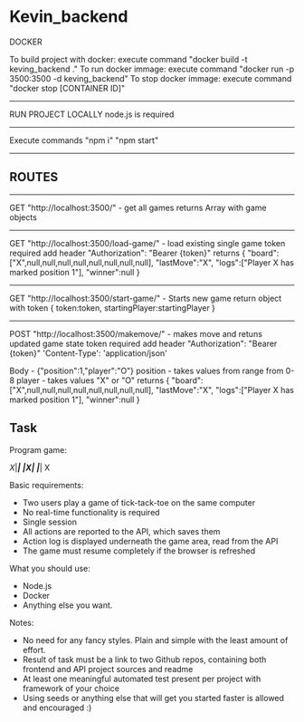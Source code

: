 # Kevin_backend

DOCKER

To build project with docker:
execute command "docker build -t keving_backend ."
To run docker immage:
execute command "docker run -p 3500:3500 -d keving_backend"
To stop docker immage:
execute command "docker stop [CONTAINER ID]"

---

RUN PROJECT LOCALLY
node.js is required

---

Execute commands
"npm i"
"npm start"

---

## ROUTES

---

GET "http://localhost:3500/" - get all games returns Array with game objects

---

GET "http://localhost:3500/load-game/" - load existing single game
token required add header "Authorization": "Bearer {token}"
returns
{
"board":["X",null,null,null,null,null,null,null,null],
"lastMove":"X",
"logs":["Player X has marked position 1"],
"winner":null
}

---

GET "http://localhost:3500/start-game/" - Starts new game return object with token
{
token:token,
startingPlayer:startingPlayer
}

---

POST "http://localhost:3500/makemove/" - makes move and retuns updated game state
token required add header "Authorization": "Bearer {token}"
'Content-Type': 'application/json'

Body - {"position":1,"player":"O"}
position - takes values from range from 0-8
player - takes values "X" or "O"
returns
{
"board":["X",null,null,null,null,null,null,null,null],
"lastMove":"X",
"logs":["Player X has marked position 1"],
"winner":null
}

## Task

Program game:

_X_|___|___ 
___|_X_|___ 
___|___| X

Basic requirements: 

* Two users play a game of tick-tack-toe on the same computer 
* No real-time functionality is required 
* Single session 
* All actions are reported to the API, which saves them 
* Action log is displayed underneath the game area, read from the API 
* The game must resume completely if the browser is refreshed

What you should use: 
* Node.js
* Docker 
* Anything else you want.

Notes: 
- No need for any fancy styles. Plain and simple with the least amount of effort.
- Result of task must be a link to two Github repos, containing both frontend and API project sources and readme 
- At least one meaningful automated test present per project with framework of your choice
- Using seeds or anything else that will get you started faster is allowed and encouraged :)